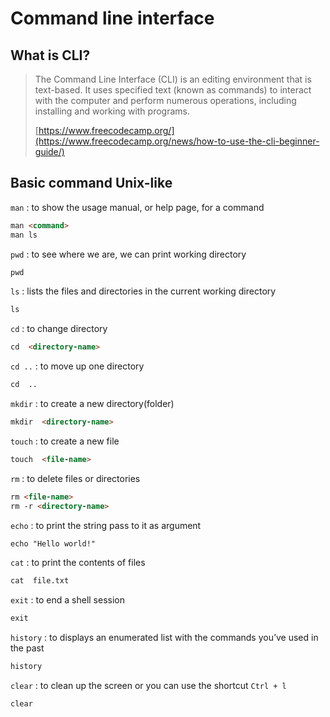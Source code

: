 # Command line interface

## What is CLI?

> The Command Line Interface (CLI) is an editing environment that is text-based.
> It uses specified text (known as commands) to interact with the computer and
> perform numerous operations, including installing and working with programs.
>
> [https://www.freecodecamp.org/](https://www.freecodecamp.org/news/how-to-use-the-cli-beginner-guide/)

## Basic command Unix-like

`man` : to show the usage manual, or help page, for a command

```Markdown
man <command>
man ls
```

`pwd` : to see where we are, we can print working directory

```Markdown
pwd
```

`ls` : lists the files and directories in the current working directory

```Markdown
ls
```

`cd` : to change directory

```Markdown
cd  <directory-name>
```

`cd ..` : to move up one directory

```Markdown
cd  ..
```

`mkdir` : to create a new directory(folder)

```Markdown
mkdir  <directory-name>
```

`touch` : to create a new file

```Markdown
touch  <file-name>
```

`rm` : to delete files or directories

```Markdown
rm <file-name>
rm -r <directory-name>
```

`echo` : to print the string pass to it as argument

```Markdown
echo "Hello world!"
```

`cat` : to print the contents of files

```Markdown
cat  file.txt
```

`exit` : to end a shell session

```Markdown
exit
```

`history` : to displays an enumerated list with the commands you’ve used in
  the past

```Markdown
history
```

`clear` : to clean up the screen or you can use the shortcut `Ctrl + l`

```Markdown
clear
```
